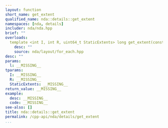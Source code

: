 ```yaml
---
layout: function
short_name: get_extent
qualified_name: nda::details::get_extent
namespaces: [nda, details]
includer: nda/nda.hpp
brief: ""
overloads:
  template <int I, int R, uint64_t StaticExtents> long get_extent(const std::array<long, R> & l):
    desc: ""
    source: nda/layout/for_each.hpp
desc: ""
params:
  l: __MISSING__
tparams:
  I: __MISSING__
  R: __MISSING__
  StaticExtents: __MISSING__
return_value: __MISSING__
example:
  desc: __MISSING__
  code: __MISSING__
see-also: []
title: nda::details::get_extent
permalink: /cpp-api/nda/details/get_extent
...
```


